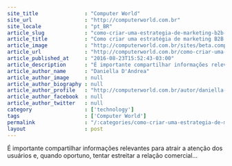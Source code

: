 ```yaml
---
site_title               : "Computer World"
site_url                 : "http://computerworld.com.br"
site_locale              : "pt_BR"
article_slug             : "como-criar-uma-estrategia-de-marketing-b2b-no-linkedin"
article_title            : "Como criar uma estratégia de marketing B2B no LinkedIn"
article_image            : "http://computerworld.com.br/sites/beta.computerworld.com.br/files/news_articles/linkedin_logo.jpg"
article_url              : "http://computerworld.com.br/como-criar-uma-estrategia-de-marketing-b2b-no-linkedin"
article_published_at     : "2016-08-23T15:52:43-03:00"
article_description      : "É importante compartilhar informações relevantes para atrair a atenção dos usuários e, quando oportuno, tentar estreitar a relação comercial..."
article_author_name      : "Daniella D'Andrea"
article_author_image     : null
article_author_biography : null
article_author_profile   : "http://computerworld.com.br/autor/daniella-dandrea"
article_author_facebook  : null
article_author_twitter   : null
category                 : ['technology']
tags                     : ['Computer World']
permalink                : "/:categories/como-criar-uma-estrategia-de-marketing-b2b-no-linkedin/"
layout                   : post
---
```


É importante compartilhar informações relevantes para atrair a atenção dos usuários e, quando oportuno, tentar estreitar a relação comercial...
